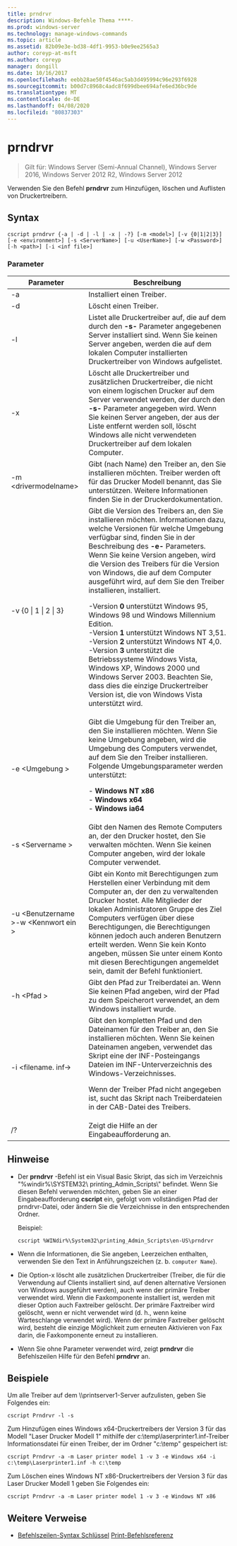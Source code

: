 ```yaml
---
title: prndrvr
description: Windows-Befehle Thema ****-
ms.prod: windows-server
ms.technology: manage-windows-commands
ms.topic: article
ms.assetid: 82b09e3e-bd38-4df1-9953-b0e9ee2565a3
author: coreyp-at-msft
ms.author: coreyp
manager: dongill
ms.date: 10/16/2017
ms.openlocfilehash: eebb28ae50f4546ac5ab3d495994c96e293f6928
ms.sourcegitcommit: b00d7c8968c4adc8f699dbee694afe6ed36bc9de
ms.translationtype: MT
ms.contentlocale: de-DE
ms.lasthandoff: 04/08/2020
ms.locfileid: "80837303"
---
```

# <a name="prndrvr"></a>prndrvr

>Gilt für: Windows Server (Semi-Annual Channel), Windows Server 2016, Windows Server 2012 R2, Windows Server 2012

Verwenden Sie den Befehl **prndrvr** zum Hinzufügen, löschen und Auflisten von Druckertreibern.

## <a name="syntax"></a>Syntax
```
cscript prndrvr {-a | -d | -l | -x | -?} [-m <model>] [-v {0|1|2|3}] 
[-e <environment>] [-s <ServerName>] [-u <UserName>] [-w <Password>] 
[-h <path>] [-i <inf file>]
```

### <a name="parameters"></a>Parameter

|Parameter|Beschreibung|
|-------|--------|
|-a|Installiert einen Treiber.|
|-d|Löscht einen Treiber.|
|-l|Listet alle Druckertreiber auf, die auf dem durch den **-s-** Parameter angegebenen Server installiert sind. Wenn Sie keinen Server angeben, werden die auf dem lokalen Computer installierten Druckertreiber von Windows aufgelistet.|
|-x|Löscht alle Druckertreiber und zusätzlichen Druckertreiber, die nicht von einem logischen Drucker auf dem Server verwendet werden, der durch den **-s-** Parameter angegeben wird. Wenn Sie keinen Server angeben, der aus der Liste entfernt werden soll, löscht Windows alle nicht verwendeten Druckertreiber auf dem lokalen Computer.|
|-m \<drivermodelname\>|Gibt (nach Name) den Treiber an, den Sie installieren möchten. Treiber werden oft für das Drucker Modell benannt, das Sie unterstützen. Weitere Informationen finden Sie in der Druckerdokumentation.|
|-v {0 &#124; 1 &#124; 2 &#124; 3}|Gibt die Version des Treibers an, den Sie installieren möchten. Informationen dazu, welche Versionen für welche Umgebung verfügbar sind, finden Sie in der Beschreibung des **-e-** Parameters. Wenn Sie keine Version angeben, wird die Version des Treibers für die Version von Windows, die auf dem Computer ausgeführt wird, auf dem Sie den Treiber installieren, installiert.<p>-Version **0** unterstützt Windows 95, Windows 98 und Windows Millennium Edition.<br />-Version **1** unterstützt Windows NT 3,51.<br />-Version **2** unterstützt Windows NT 4,0.<br />-Version **3** unterstützt die Betriebssysteme Windows Vista, Windows XP, Windows 2000 und Windows Server 2003. Beachten Sie, dass dies die einzige Druckertreiber Version ist, die von Windows Vista unterstützt wird.|
|-e \<Umgebung >|Gibt die Umgebung für den Treiber an, den Sie installieren möchten. Wenn Sie keine Umgebung angeben, wird die Umgebung des Computers verwendet, auf dem Sie den Treiber installieren. Folgende Umgebungsparameter werden unterstützt:<p>-   **Windows NT x86**<br />-   **Windows x64**<br />-   **Windows ia64**|
|-s \<Servername >|Gibt den Namen des Remote Computers an, der den Drucker hostet, den Sie verwalten möchten. Wenn Sie keinen Computer angeben, wird der lokale Computer verwendet.|
|-u \<Benutzername >-w \<Kennwort ein >|Gibt ein Konto mit Berechtigungen zum Herstellen einer Verbindung mit dem Computer an, der den zu verwaltenden Drucker hostet. Alle Mitglieder der lokalen Administratoren Gruppe des Ziel Computers verfügen über diese Berechtigungen, die Berechtigungen können jedoch auch anderen Benutzern erteilt werden. Wenn Sie kein Konto angeben, müssen Sie unter einem Konto mit diesen Berechtigungen angemeldet sein, damit der Befehl funktioniert.|
|-h \<Pfad >|Gibt den Pfad zur Treiberdatei an. Wenn Sie keinen Pfad angeben, wird der Pfad zu dem Speicherort verwendet, an dem Windows installiert wurde.|
|-i \<filename. inf->|Gibt den kompletten Pfad und den Dateinamen für den Treiber an, den Sie installieren möchten. Wenn Sie keinen Dateinamen angeben, verwendet das Skript eine der INF-Posteingangs Dateien im INF-Unterverzeichnis des Windows-Verzeichnisses.<p>Wenn der Treiber Pfad nicht angegeben ist, sucht das Skript nach Treiberdateien in der CAB-Datei des Treibers.|
|/?|Zeigt die Hilfe an der Eingabeaufforderung an.|

## <a name="remarks"></a>Hinweise
- Der **prndrvr** -Befehl ist ein Visual Basic Skript, das sich im Verzeichnis "%windir%\SYSTEM32\ printing_Admin_Scripts\\<language>" befindet. Wenn Sie diesen Befehl verwenden möchten, geben Sie an einer Eingabeaufforderung **cscript** ein, gefolgt vom vollständigen Pfad der prndrvr-Datei, oder ändern Sie die Verzeichnisse in den entsprechenden Ordner.

  Beispiel:
  ```
  cscript %WINdir%\System32\printing_Admin_Scripts\en-US\prndrvr
  ```
- Wenn die Informationen, die Sie angeben, Leerzeichen enthalten, verwenden Sie den Text in Anführungszeichen (z. b. `computer Name`).
- Die Option-x löscht alle zusätzlichen Druckertreiber (Treiber, die für die Verwendung auf Clients installiert sind, auf denen alternative Versionen von Windows ausgeführt werden), auch wenn der primäre Treiber verwendet wird. Wenn die Faxkomponente installiert ist, werden mit dieser Option auch Faxtreiber gelöscht. Der primäre Faxtreiber wird gelöscht, wenn er nicht verwendet wird (d. h., wenn keine Warteschlange verwendet wird). Wenn der primäre Faxtreiber gelöscht wird, besteht die einzige Möglichkeit zum erneuten Aktivieren von Fax darin, die Faxkomponente erneut zu installieren.
- Wenn Sie ohne Parameter verwendet wird, zeigt **prndrvr** die Befehlszeilen Hilfe für den Befehl **prndrvr** an.

## <a name="examples"></a><a name=BKMK_examples></a>Beispiele

Um alle Treiber auf dem \\\printserver1-Server aufzulisten, geben Sie Folgendes ein:
```
cscript Prndrvr -l -s
```

Zum Hinzufügen eines Windows x64-Druckertreibers der Version 3 für das Modell "Laser Drucker Modell 1" mithilfe der c:\temp\laserprinter1.inf-Treiber Informationsdatei für einen Treiber, der im Ordner "c:\temp" gespeichert ist:
```
cscript Prndrvr -a -m Laser printer model 1 -v 3 -e Windows x64 -i c:\temp\Laserprinter1.inf -h c:\temp
```

Zum Löschen eines Windows NT x86-Druckertreibers der Version 3 für das Laser Drucker Modell 1 geben Sie Folgendes ein:
```
cscript Prndrvr -a -m Laser printer model 1 -v 3 -e Windows NT x86 
```

## <a name="additional-references"></a>Weitere Verweise
- [Befehlszeilen-Syntax Schlüssel](command-line-syntax-key.md)
[Print-Befehlsreferenz](print-command-reference.md)
